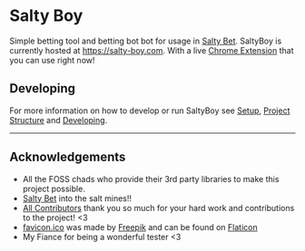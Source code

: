 # Salty Boy

Simple betting tool and betting bot bot for usage in [Salty Bet](https://saltybet.com). 
SaltyBoy is currently hosted at https://salty-boy.com. With a live 
[Chrome Extension](https://chrome.google.com/webstore/detail/salty-boy/khlbmnneeaecmpeicbaodeaeicljnddj)
that you can use right now!

## Developing

For more information on how to develop or run SaltyBoy see [Setup](./docs/setup.md), 
[Project Structure](./docs/project_structure.md) and [Developing](./docs/developing.md).

----

## Acknowledgements

- All the FOSS chads who provide their 3rd party libraries to make this project possible.
- [Salty Bet](https://saltybet.com) into the salt mines!! 
- [All Contributors](https://github.com/FranciscoAT/saltyboy/graphs/contributors) thank
    you so much for your hard work and contributions to the project! <3
- [favicon.ico](web/public/favicon.ico) was made by [Freepik](https://www.freepik.com) 
    and can be found on [Flaticon](https://www.flaticon.com)
- My Fiance for being a wonderful tester <3
